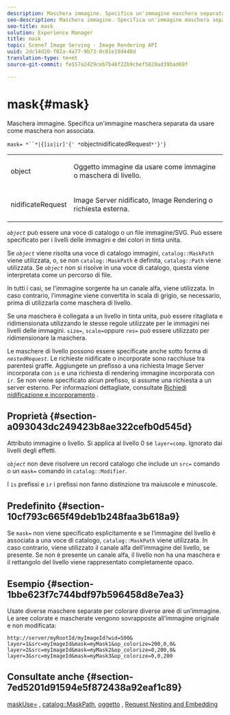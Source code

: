 ```yaml
---
description: Maschera immagine. Specifica un'immagine maschera separata da usare come maschera non associata.
seo-description: Maschera immagine. Specifica un'immagine maschera separata da usare come maschera non associata.
seo-title: mask
solution: Experience Manager
title: mask
topic: Scene7 Image Serving - Image Rendering API
uuid: 2dc14d20-f02a-4a77-9b73-0c01e10d448d
translation-type: tm+mt
source-git-commit: fe557a2429ceb7b48f22b9cbef5820ad39bad69f

---
```



# mask{#mask}

Maschera immagine. Specifica un&#39;immagine maschera separata da usare come maschera non associata.

`mask= *``*|{[is|ir]'{' *`objectnidificatedRequest`*'}'}`

<table id="simpletable_F5A8CD8D7E9B48DAB3C8184E8FE60D9B"> 
 <tr class="strow"> 
  <td class="stentry"> <p><span class="varname"> object</span> </p></td> 
  <td class="stentry"> <p>Oggetto immagine da usare come immagine o maschera di livello. </p></td> 
 </tr> 
 <tr class="strow"> 
  <td class="stentry"> <p><span class="varname"> nidificateRequest</span> </p></td> 
  <td class="stentry"> <p>Image Server nidificato, Image Rendering o richiesta esterna. </p></td> 
 </tr> 
</table>

*`object`* può essere una voce di catalogo o un file immagine/SVG. Può essere specificato per i livelli delle immagini e dei colori in tinta unita.

Se *`object`* viene risolta una voce di catalogo immagini, `catalog::MaskPath` viene utilizzata, o, se non `catalog::MaskPath` è definita, `catalog::Path` viene utilizzata. Se *`object`* non si risolve in una voce di catalogo, questa viene interpretata come un percorso di file.

In tutti i casi, se l&#39;immagine sorgente ha un canale alfa, viene utilizzata. In caso contrario, l’immagine viene convertita in scala di grigio, se necessario, prima di utilizzarla come maschera di livello.

Se una maschera è collegata a un livello in tinta unita, può essere ritagliata e ridimensionata utilizzando le stesse regole utilizzate per le immagini nei livelli delle immagini. `size=`, `scale=`oppure `res=` può essere utilizzato per ridimensionare la maschera.

Le maschere di livello possono essere specificate anche sotto forma di *`nestedRequest`*. Le richieste nidificate o incorporate sono racchiuse tra parentesi graffe. Aggiungete un prefisso a una richiesta Image Server incorporata con `is` e una richiesta di rendering immagine incorporata con `ir`. Se non viene specificato alcun prefisso, si assume una richiesta a un server esterno. Per informazioni dettagliate, consultate [Richiedi nidificazione e incorporamento](../../../../../is-api/http-ref/image-serving-api-ref/c-http-protocol-reference/c-syntax-and-features/r-request-nesting-and-embedding.md#reference-38ec66d4062046589e16c39bf1c6049b) .

## Proprietà {#section-a093043dc249423b8ae322cefb0d545d}

Attributo immagine o livello. Si applica al livello 0 se `layer=comp`. Ignorato dai livelli degli effetti.

*`object`* non deve risolvere un record catalogo che include un `src=` comando o un `mask=` comando in `catalog::Modifier`.

I `is` prefissi e `ir` i prefissi non fanno distinzione tra maiuscole e minuscole.

## Predefinito {#section-10cf793c665f49deb1b248faa3b618a9}

Se `mask=` non viene specificato esplicitamente e se l’immagine del livello è associata a una voce di catalogo, `catalog::MaskPath` viene utilizzata. In caso contrario, viene utilizzato il canale alfa dell’immagine del livello, se presente. Se non è presente un canale alfa, il livello non ha una maschera e il rettangolo del livello viene rappresentato completamente opaco.

## Esempio {#section-1bbe623f7c744bdf97b596458d8e7ea3}

Usate diverse maschere separate per colorare diverse aree di un’immagine. Le aree colorate e mascherate vengono sovrapposte all’immagine originale e non modificata:

`http://server/myRootId/myImageId?wid=500& layer=1&src=myImageId&mask=myMask1&op_colorize=200,0,0& layer=2&src=myImageId&mask=myMask2&op_colorize=0,200,0& layer=3&src=myImageId&mask=myMask3&op_colorize=0,0,200`

## Consultate anche {#section-7ed5201d91594e5f872438a92eaf1c89}

[maskUse=](../../../../../is-api/http-ref/image-serving-api-ref/c-http-protocol-reference/c-command-reference/r-maskuse.md#reference-9bb1fb5eee4a4bd38f33dadc1a752464) , [catalog::MaskPath](/help/aem-is-ir-api/is-api/image-catalog/image-serving-api-ref/c-image-catalog-reference/c-image-svg-data-reference/c-image-data-reference/r-maskpath-cat.md), [oggetto](../../../../../is-api/http-ref/image-serving-api-ref/c-http-protocol-reference/c-data-types/r-object.md#reference-2591bd24548d462782c68d138ef795a0) , [Request Nesting and Embedding](../../../../../is-api/http-ref/image-serving-api-ref/c-http-protocol-reference/c-syntax-and-features/r-request-nesting-and-embedding.md#reference-38ec66d4062046589e16c39bf1c6049b)
